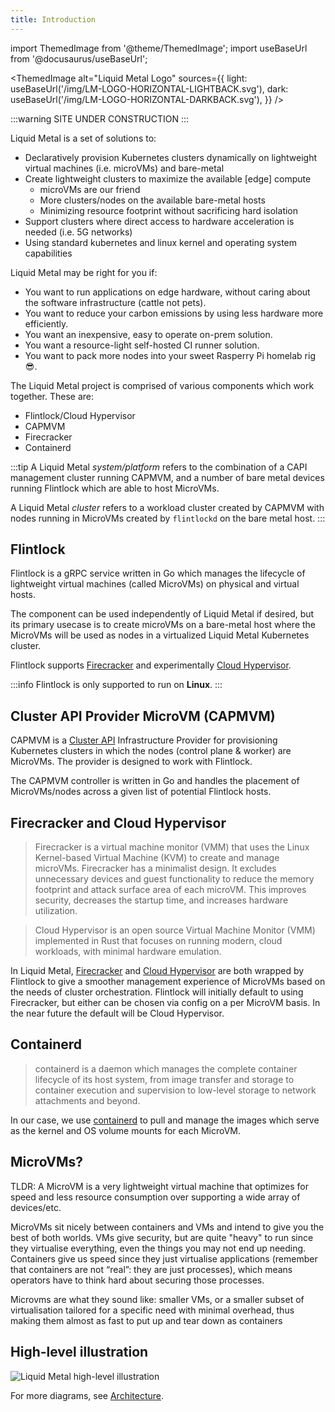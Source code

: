 ```yaml
---
title: Introduction
---
```


import ThemedImage from '@theme/ThemedImage';
import useBaseUrl from '@docusaurus/useBaseUrl';

<ThemedImage
  alt="Liquid Metal Logo"
  sources={{
    light: useBaseUrl('/img/LM-LOGO-HORIZONTAL-LIGHTBACK.svg'),
    dark: useBaseUrl('/img/LM-LOGO-HORIZONTAL-DARKBACK.svg'),
  }}
/>

:::warning SITE UNDER CONSTRUCTION
:::

Liquid Metal is a set of solutions to:

- Declaratively provision Kubernetes clusters dynamically on lightweight virtual machines (i.e. microVMs) and bare-metal
- Create lightweight clusters to maximize the available [edge] compute
  - microVMs are our friend
  - More clusters/nodes on the available bare-metal hosts
  - Minimizing resource footprint without sacrificing hard isolation
- Support clusters where direct access to hardware acceleration is needed (i.e. 5G networks)
- Using standard kubernetes and linux kernel and operating system capabilities

Liquid Metal may be right for you if:
- You want to run applications on edge hardware, without caring about the software
infrastructure (cattle not pets).
- You want to reduce your carbon emissions by using less hardware more efficiently.
- You want an inexpensive, easy to operate on-prem solution.
- You want a resource-light self-hosted CI runner solution.
- You want to pack more nodes into your sweet Rasperry Pi homelab rig :sunglasses:.

The Liquid Metal project is comprised of various components which work together.
These are:
- Flintlock/Cloud Hypervisor
- CAPMVM
- Firecracker
- Containerd

:::tip
A Liquid Metal _system/platform_ refers to the combination of a CAPI management cluster
running CAPMVM, and a number of bare metal devices running Flintlock which are able
to host MicroVMs.

A Liquid Metal _cluster_ refers to a workload cluster created by CAPMVM with nodes
running in MicroVMs created by `flintlockd` on the bare metal host.
:::

## Flintlock

Flintlock is a gRPC service written in Go which manages the lifecycle of lightweight
virtual machines (called MicroVMs) on physical and virtual hosts.

The component can be used independently of Liquid Metal if desired, but its primary
usecase is to create microVMs on a bare-metal host where the MicroVMs will be used
as nodes in a virtualized Liquid Metal Kubernetes cluster.

Flintlock supports [Firecracker][firecracker] and experimentally [Cloud Hypervisor][cloud-h].

:::info
Flintlock is only supported to run on **Linux**.
:::

## Cluster API Provider MicroVM (CAPMVM)

CAPMVM is a [Cluster API][capi] Infrastructure Provider
for provisioning Kubernetes clusters in which the nodes (control plane & worker)
are MicroVMs. The provider is designed to
work with Flintlock.

The CAPMVM controller is written in Go and handles the placement of MicroVMs/nodes
across a given list of potential Flintlock hosts.

## Firecracker and Cloud Hypervisor

> Firecracker is a virtual machine monitor (VMM) that uses the Linux Kernel-based Virtual Machine (KVM) to create and manage microVMs. Firecracker has a minimalist design. It excludes unnecessary devices and guest functionality to reduce the memory footprint and attack surface area of each microVM. This improves security, decreases the startup time, and increases hardware utilization.

> Cloud Hypervisor is an open source Virtual Machine Monitor (VMM) implemented in Rust that focuses on running modern, cloud workloads, with minimal hardware emulation.

In Liquid Metal, [Firecracker][firecracker] and [Cloud Hypervisor][cloud-h] are
both wrapped by Flintlock to give a smoother management
experience of MicroVMs based on the needs of cluster orchestration. Flintlock will
initially default to using Firecracker, but either can be chosen via config on a per
MicroVM basis. In the near future the default will be Cloud Hypervisor.

## Containerd

> containerd is a daemon which manages the complete container lifecycle of its host system, from image transfer and storage to container execution and supervision to low-level storage to network attachments and beyond.

In our case, we use [containerd][containerd] to pull and manage the images which
serve as the kernel and OS volume mounts for each MicroVM.

## MicroVMs?

TLDR: A MicroVM is a very lightweight virtual machine that optimizes for speed and less
resource consumption over supporting a wide array of devices/etc.

MicroVMs sit nicely between containers and VMs and intend to give you the best of both worlds.
VMs give security, but are quite "heavy" to run since they virtualise everything,
even the things you may not end up needing.
Containers give us speed since they just virtualise applications (remember that
containers are not “real”: they are just processes), which means operators have to
think hard about securing those processes.

Microvms are what they sound like: smaller VMs, or a smaller subset of virtualisation
tailored for a specific need with minimal overhead, thus making them almost as fast
to put up and tear down as containers

## High-level illustration

![Liquid Metal high-level illustration](/img/high-level.jpg)

For more diagrams, see [Architecture](/docs/category/architecture).

[firecracker]: https://firecracker-microvm.github.io/
[cloud-h]: https://www.cloudhypervisor.org/
[containerd]: https://containerd.io/
[capi]: https://cluster-api.sigs.k8s.io/
